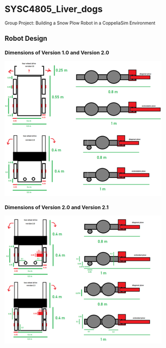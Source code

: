 # SYSC4805_Liver_dogs
Group Project: Building a Snow Plow Robot in a CoppeliaSim Environment

## Robot Design

### Dimensions of Version 1.0 and Version 2.0
![design1](https://github.com/Hasan-Baig/SYSC4805_Liver_dogs/blob/main/design/Robot_Dimensions_v1.0_v2.0.png)

### Dimensions of Version 2.0 and Version 2.1
![design2](https://github.com/Hasan-Baig/SYSC4805_Liver_dogs/blob/main/design/Robot_Dimensions_v2.0_v2.1.png)
